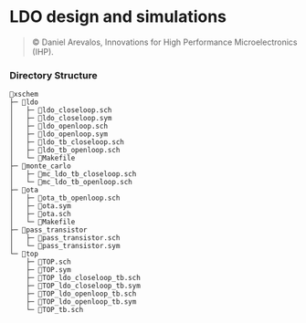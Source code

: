 # LDO design and simulations

> © Daniel Arevalos, Innovations for High Performance Microelectronics (IHP).

### Directory Structure

```
📁xschem
├─ 📁ldo 
│   ├─ 📄ldo_closeloop.sch
│   ├─ 📄ldo_closeloop.sym
│   ├─ 📄ldo_openloop.sch
│   ├─ 📄ldo_openloop.sym
│   ├─ 📄ldo_tb_closeloop.sch
│   ├─ 📄ldo_tb_openloop.sch
│   └─ 📄Makefile
├─ 📁monte_carlo                 
│   ├─ 📄mc_ldo_tb_closeloop.sch
│   └─ 📄mc_ldo_tb_openloop.sch
├─ 📁ota   
│   ├─ 📄ota_tb_openloop.sch            
│   ├─ 📄ota.sym
│   ├─ 📄ota.sch
│   └─ 📄Makefile
├─ 📁pass_transistor
│   ├─ 📄pass_transistor.sch
│   └─ 📄pass_transistor.sym
└─ 📁top
    ├─ 📄TOP.sch
    ├─ 📄TOP.sym
    ├─ 📄TOP_ldo_closeloop_tb.sch
    ├─ 📄TOP_ldo_closeloop_tb.sym
    ├─ 📄TOP_ldo_openloop_tb.sch
    ├─ 📄TOP_ldo_openloop_tb.sym
    └─ 📄TOP_tb.sch
```

